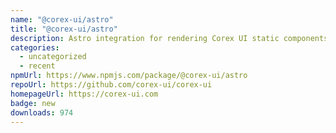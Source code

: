 ```yaml
---
name: "@corex-ui/astro"
title: "@corex-ui/astro"
description: Astro integration for rendering Corex UI static components post build.
categories:
  - uncategorized
  - recent
npmUrl: https://www.npmjs.com/package/@corex-ui/astro
repoUrl: https://github.com/corex-ui/corex-ui
homepageUrl: https://corex-ui.com
badge: new
downloads: 974
---
```

